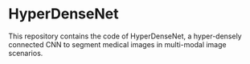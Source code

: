 # HyperDenseNet
This repository contains the code of HyperDenseNet, a hyper-densely connected CNN to segment medical images in multi-modal image scenarios.
